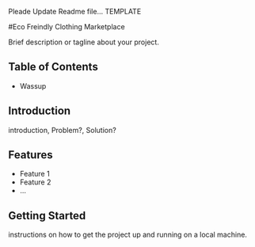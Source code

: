 Pleade Update Readme file... TEMPLATE

#Eco Freindly Clothing Marketplace

Brief description or tagline about your project.

## Table of Contents

- Wassup
## Introduction

introduction, Problem?, Solution?

## Features

- Feature 1
- Feature 2
- ...

## Getting Started

instructions on how to get the project up and running on a local machine.

